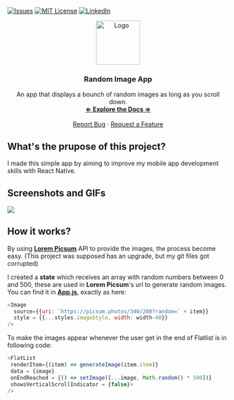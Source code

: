 [![Issues][issues-shield]][issues-url]
[![MIT License][license-shield]][license-url]
[![LinkedIn][linkedin-shield]][linkedin-url]

<div align="center">
    <img src="https://icon-library.com/images/gallery-icon/gallery-icon-5.jpg" alt="Logo" width="100" height="100">

<h3 align="center"><strong>Random Image App</strong></h3>
<p align="center">
An app that displays a bounch of random images as long as you scroll down.<br />
<a href="https://github.com/F1NH4WK/RandomImageApp"><strong>⇐ Explore the Docs ⇒</strong></a>
<br />
<br />
<a href="https://github.com/F1NH4WK/RandomImageApp/issues">Report Bug</a>
·
<a href="https://github.com/F1NH4WK/RandomImageApp/issues">Request a Feature</a>
</p>
</div>


## What's the prupose of this project?
I made this simple app by aiming to improve my mobile app development skills with React Native.

## Screenshots and GIFs
![](https://media.giphy.com/media/MRucvAKcCONhIER65L/giphy.gif)

## How it works?
By using <a href = "https://picsum.photos">**Lorem Picsum**</a> API to provide the images, the process become easy. (This project was supposed has an upgrade, but my git files got corrupted)

I created a **state** which receives an array with random numbers between 0 and 500, these are used in **Lorem Picsum**'s url to generate random images.
You can find it in <a href = "App.js">**App.js**</a>, exactly as here:
```js
<Image 
  source={{uri: `https://picsum.photos/340/280?random=` + item}} 
  style = {{...styles.imageStyle, width: width-40}}
/>
```

To make the images appear whenever the user get in the end of Flatlist is in following code:
```js
<FlatList
 renderItem={(item) => generateImage(item.item)}
 data = {image}
 onEndReached = {() => setImage([...image, Math.random() * 500])}
 showsVerticalScrollIndicator = {false}>
/>
```


[issues-shield]: https://img.shields.io/github/issues/F1NH4WK/RandomImageApp.svg?style=for-the-badge
[issues-url]: https://github.com/F1NH4WK/RandomImageApp/issues
[license-shield]: https://img.shields.io/github/license/F1NH4WK/RandomImageApp.svg?style=for-the-badge
[license-url]: https://github.com/F1NH4WK/RandomImageApp/blob/main/LICENSE
[linkedin-shield]: https://img.shields.io/badge/-LinkedIn-black.svg?style=for-the-badge&logo=linkedin&colorB=555
[linkedin-url]: https://linkedin.com/in/finhawk
